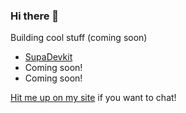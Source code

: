### Hi there 👋

Building cool stuff (coming soon)
- [SupaDevkit](https://supadevkit.com)
- Coming soon!
- Coming soon!

[Hit me up on my site](https://aurelianspodarec.co.uk?ref=github) if you want to chat!
